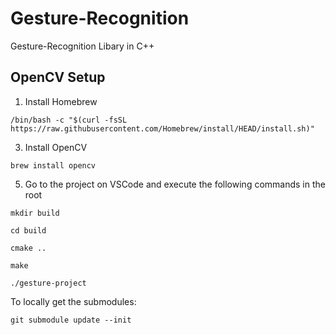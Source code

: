 # Gesture-Recognition
Gesture-Recognition Libary in C++

## OpenCV Setup
1. Install Homebrew
   
```/bin/bash -c "$(curl -fsSL https://raw.githubusercontent.com/Homebrew/install/HEAD/install.sh)"```

3. Install OpenCV
   
```brew install opencv```

5. Go to the project on VSCode and execute the following commands in the root

```mkdir build```

```cd build```

```cmake ..```

```make```

```./gesture-project```

To locally get the submodules:

```git submodule update --init```
